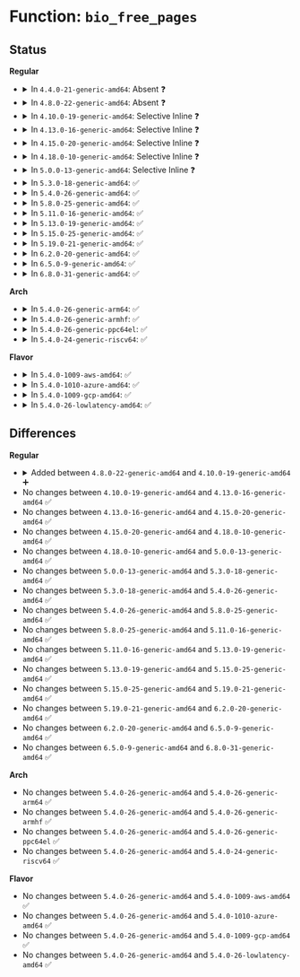 # Function: <code>bio_free_pages</code>

## Status
<b>Regular</b>
<ul>
<li>
<details>
<summary>In <code>4.4.0-21-generic-amd64</code>: Absent ❓</summary>

```json
{
  "name": "bio_free_pages",
  "collision_type": "Unique Static",
  "inline_type": "Full",
  "funcs": [
    {
      "addr": 18446744071582720028,
      "name": "bio_free_pages",
      "external": false,
      "loc": "block/bio.c:1069",
      "file": "block/bio.c",
      "inline": "not declared, inlined",
      "caller_inline": [
        "block/bio.c:bio_uncopy_user",
        "block/bio.c:bio_copy_user_iov",
        "block/bio.c:bio_copy_kern",
        "block/bio.c:bio_copy_kern_endio"
      ],
      "caller_func": []
    }
  ],
  "symbols": []
}
```
</details>
</li>
<li>
<details>
<summary>In <code>4.8.0-22-generic-amd64</code>: Absent ❓</summary>

```json
{
  "name": "bio_free_pages",
  "collision_type": "Unique Static",
  "inline_type": "Full",
  "funcs": [
    {
      "addr": 18446744071582999464,
      "name": "bio_free_pages",
      "external": false,
      "loc": "block/bio.c:1071",
      "file": "block/bio.c",
      "inline": "not declared, inlined",
      "caller_inline": [
        "block/bio.c:bio_copy_kern",
        "block/bio.c:bio_copy_kern_endio",
        "block/bio.c:bio_copy_user_iov",
        "block/bio.c:bio_uncopy_user"
      ],
      "caller_func": []
    }
  ],
  "symbols": []
}
```
</details>
</li>
<li>
<details>
<summary>In <code>4.10.0-19-generic-amd64</code>: Selective Inline ❓</summary>

```c
void bio_free_pages(struct bio * bio)
```

```json
{
  "name": "bio_free_pages",
  "collision_type": "Unique Global",
  "inline_type": "Selective",
  "funcs": [
    {
      "addr": 18446744071583104392,
      "name": "bio_free_pages",
      "external": true,
      "loc": "block/bio.c:1125",
      "file": "block/bio.c",
      "inline": "not declared, inlined",
      "caller_inline": [
        "block/bio.c:bio_copy_kern",
        "block/bio.c:bio_copy_kern_endio",
        "block/bio.c:bio_copy_user_iov",
        "block/bio.c:bio_uncopy_user"
      ],
      "caller_func": []
    }
  ],
  "symbols": [
    {
      "addr": 18446744071583095376,
      "name": "bio_free_pages",
      "section": ".text",
      "bind": "STB_GLOBAL",
      "size": 64
    }
  ]
}
```
</details>
</li>
<li>
<details>
<summary>In <code>4.13.0-16-generic-amd64</code>: Selective Inline ❓</summary>

```c
void bio_free_pages(struct bio * bio)
```

```json
{
  "name": "bio_free_pages",
  "collision_type": "Unique Global",
  "inline_type": "Selective",
  "funcs": [
    {
      "addr": 18446744071583160046,
      "name": "bio_free_pages",
      "external": true,
      "loc": "block/bio.c:1141",
      "file": "block/bio.c",
      "inline": "not declared, inlined",
      "caller_inline": [
        "block/bio.c:bio_copy_kern",
        "block/bio.c:bio_copy_kern_endio",
        "block/bio.c:bio_copy_user_iov",
        "block/bio.c:bio_uncopy_user"
      ],
      "caller_func": []
    }
  ],
  "symbols": [
    {
      "addr": 18446744071583151760,
      "name": "bio_free_pages",
      "section": ".text",
      "bind": "STB_GLOBAL",
      "size": 66
    }
  ]
}
```
</details>
</li>
<li>
<details>
<summary>In <code>4.15.0-20-generic-amd64</code>: Selective Inline ❓</summary>

```c
void bio_free_pages(struct bio * bio)
```

```json
{
  "name": "bio_free_pages",
  "collision_type": "Unique Global",
  "inline_type": "Selective",
  "funcs": [
    {
      "addr": 18446744071583335806,
      "name": "bio_free_pages",
      "external": true,
      "loc": "block/bio.c:1146",
      "file": "block/bio.c",
      "inline": "not declared, inlined",
      "caller_inline": [
        "block/bio.c:bio_copy_kern",
        "block/bio.c:bio_copy_kern_endio",
        "block/bio.c:bio_copy_user_iov",
        "block/bio.c:bio_uncopy_user"
      ],
      "caller_func": []
    }
  ],
  "symbols": [
    {
      "addr": 18446744071583326912,
      "name": "bio_free_pages",
      "section": ".text",
      "bind": "STB_GLOBAL",
      "size": 66
    }
  ]
}
```
</details>
</li>
<li>
<details>
<summary>In <code>4.18.0-10-generic-amd64</code>: Selective Inline ❓</summary>

```c
void bio_free_pages(struct bio * bio)
```

```json
{
  "name": "bio_free_pages",
  "collision_type": "Unique Global",
  "inline_type": "Selective",
  "funcs": [
    {
      "addr": 18446744071583545033,
      "name": "bio_free_pages",
      "external": true,
      "loc": "block/bio.c:1201",
      "file": "block/bio.c",
      "inline": "not declared, inlined",
      "caller_inline": [
        "block/bio.c:bio_copy_kern",
        "block/bio.c:bio_copy_kern_endio",
        "block/bio.c:bio_copy_user_iov",
        "block/bio.c:bio_uncopy_user"
      ],
      "caller_func": []
    }
  ],
  "symbols": [
    {
      "addr": 18446744071583535760,
      "name": "bio_free_pages",
      "section": ".text",
      "bind": "STB_GLOBAL",
      "size": 66
    }
  ]
}
```
</details>
</li>
<li>
<details>
<summary>In <code>5.0.0-13-generic-amd64</code>: Selective Inline ❓</summary>

```c
void bio_free_pages(struct bio * bio)
```

```json
{
  "name": "bio_free_pages",
  "collision_type": "Unique Global",
  "inline_type": "Selective",
  "funcs": [
    {
      "addr": 18446744071583668281,
      "name": "bio_free_pages",
      "external": true,
      "loc": "block/bio.c:1125",
      "file": "block/bio.c",
      "inline": "not declared, inlined",
      "caller_inline": [
        "block/bio.c:bio_copy_kern",
        "block/bio.c:bio_copy_kern_endio",
        "block/bio.c:bio_copy_user_iov",
        "block/bio.c:bio_uncopy_user"
      ],
      "caller_func": []
    }
  ],
  "symbols": [
    {
      "addr": 18446744071583659104,
      "name": "bio_free_pages",
      "section": ".text",
      "bind": "STB_GLOBAL",
      "size": 66
    }
  ]
}
```
</details>
</li>
<li>
<details>
<summary>In <code>5.3.0-18-generic-amd64</code>: ✅</summary>

```c
void bio_free_pages(struct bio * bio)
```

```json
{
  "name": "bio_free_pages",
  "collision_type": "Unique Global",
  "inline_type": "No",
  "funcs": [
    {
      "addr": 18446744071583849776,
      "name": "bio_free_pages",
      "external": true,
      "loc": "block/bio.c:1183",
      "file": "block/bio.c",
      "inline": "seen, unknown",
      "caller_inline": [],
      "caller_func": [
        "block/bio.c:bio_copy_kern",
        "block/bio.c:bio_copy_kern_endio_read",
        "block/bio.c:bio_copy_user_iov",
        "block/bio.c:bio_uncopy_user"
      ]
    }
  ],
  "symbols": [
    {
      "addr": 18446744071583849776,
      "name": "bio_free_pages",
      "section": ".text",
      "bind": "STB_GLOBAL",
      "size": 154
    }
  ]
}
```
</details>
</li>
<li>
<details>
<summary>In <code>5.4.0-26-generic-amd64</code>: ✅</summary>

```c
void bio_free_pages(struct bio * bio)
```

```json
{
  "name": "bio_free_pages",
  "collision_type": "Unique Global",
  "inline_type": "No",
  "funcs": [
    {
      "addr": 18446744071583952688,
      "name": "bio_free_pages",
      "external": true,
      "loc": "block/bio.c:1222",
      "file": "block/bio.c",
      "inline": "seen, unknown",
      "caller_inline": [],
      "caller_func": [
        "block/bio.c:bio_copy_kern",
        "block/bio.c:bio_copy_kern_endio_read",
        "block/bio.c:bio_copy_user_iov",
        "block/bio.c:bio_uncopy_user"
      ]
    }
  ],
  "symbols": [
    {
      "addr": 18446744071583952688,
      "name": "bio_free_pages",
      "section": ".text",
      "bind": "STB_GLOBAL",
      "size": 154
    }
  ]
}
```
</details>
</li>
<li>
<details>
<summary>In <code>5.8.0-25-generic-amd64</code>: ✅</summary>

```c
void bio_free_pages(struct bio * bio)
```

```json
{
  "name": "bio_free_pages",
  "collision_type": "Unique Global",
  "inline_type": "No",
  "funcs": [
    {
      "addr": 18446744071584341632,
      "name": "bio_free_pages",
      "external": true,
      "loc": "block/bio.c:1272",
      "file": "block/bio.c",
      "inline": "seen, unknown",
      "caller_inline": [],
      "caller_func": [
        "fs/squashfs/block.c:squashfs_read_data",
        "fs/squashfs/block.c:squashfs_read_data",
        "fs/squashfs/block.c:squashfs_read_data",
        "fs/squashfs/block.c:squashfs_read_data",
        "fs/squashfs/block.c:squashfs_bio_read",
        "block/blk-map.c:blk_rq_map_kern",
        "block/blk-map.c:__blk_rq_unmap_user",
        "block/blk-map.c:bio_copy_kern_endio_read",
        "block/blk-map.c:bio_copy_user_iov"
      ]
    }
  ],
  "symbols": [
    {
      "addr": 18446744071584341632,
      "name": "bio_free_pages",
      "section": ".text",
      "bind": "STB_GLOBAL",
      "size": 154
    }
  ]
}
```
</details>
</li>
<li>
<details>
<summary>In <code>5.11.0-16-generic-amd64</code>: ✅</summary>

```c
void bio_free_pages(struct bio * bio)
```

```json
{
  "name": "bio_free_pages",
  "collision_type": "Unique Global",
  "inline_type": "No",
  "funcs": [
    {
      "addr": 18446744071584459712,
      "name": "bio_free_pages",
      "external": true,
      "loc": "block/bio.c:1275",
      "file": "block/bio.c",
      "inline": "seen, unknown",
      "caller_inline": [],
      "caller_func": [
        "fs/squashfs/block.c:squashfs_read_data",
        "fs/squashfs/block.c:squashfs_read_data",
        "fs/squashfs/block.c:squashfs_read_data",
        "fs/squashfs/block.c:squashfs_read_data",
        "fs/squashfs/block.c:squashfs_bio_read",
        "block/blk-map.c:blk_rq_map_kern",
        "block/blk-map.c:blk_rq_unmap_user",
        "block/blk-map.c:bio_copy_kern_endio_read",
        "block/blk-map.c:bio_copy_user_iov"
      ]
    }
  ],
  "symbols": [
    {
      "addr": 18446744071584459712,
      "name": "bio_free_pages",
      "section": ".text",
      "bind": "STB_GLOBAL",
      "size": 154
    }
  ]
}
```
</details>
</li>
<li>
<details>
<summary>In <code>5.13.0-19-generic-amd64</code>: ✅</summary>

```c
void bio_free_pages(struct bio * bio)
```

```json
{
  "name": "bio_free_pages",
  "collision_type": "Unique Global",
  "inline_type": "No",
  "funcs": [
    {
      "addr": 18446744071584494016,
      "name": "bio_free_pages",
      "external": true,
      "loc": "block/bio.c:1239",
      "file": "block/bio.c",
      "inline": "seen, unknown",
      "caller_inline": [],
      "caller_func": [
        "fs/squashfs/block.c:squashfs_read_data",
        "fs/squashfs/block.c:squashfs_read_data",
        "fs/squashfs/block.c:squashfs_read_data",
        "fs/squashfs/block.c:squashfs_read_data",
        "fs/squashfs/block.c:squashfs_bio_read",
        "block/blk-map.c:blk_rq_map_kern",
        "block/blk-map.c:blk_rq_unmap_user",
        "block/blk-map.c:blk_rq_unmap_user",
        "block/blk-map.c:bio_copy_kern_endio_read",
        "block/blk-map.c:bio_copy_user_iov"
      ]
    }
  ],
  "symbols": [
    {
      "addr": 18446744071584494016,
      "name": "bio_free_pages",
      "section": ".text",
      "bind": "STB_GLOBAL",
      "size": 154
    }
  ]
}
```
</details>
</li>
<li>
<details>
<summary>In <code>5.15.0-25-generic-amd64</code>: ✅</summary>

```c
void bio_free_pages(struct bio * bio)
```

```json
{
  "name": "bio_free_pages",
  "collision_type": "Unique Global",
  "inline_type": "No",
  "funcs": [
    {
      "addr": 18446744071584902576,
      "name": "bio_free_pages",
      "external": true,
      "loc": "block/bio.c:1321",
      "file": "block/bio.c",
      "inline": "seen, unknown",
      "caller_inline": [],
      "caller_func": [
        "fs/squashfs/block.c:squashfs_read_data",
        "fs/squashfs/block.c:squashfs_read_data",
        "fs/squashfs/block.c:squashfs_read_data",
        "fs/squashfs/block.c:squashfs_read_data",
        "fs/squashfs/block.c:squashfs_bio_read",
        "block/blk-map.c:blk_rq_map_kern",
        "block/blk-map.c:blk_rq_unmap_user",
        "block/blk-map.c:blk_rq_unmap_user",
        "block/blk-map.c:bio_copy_kern_endio_read",
        "block/blk-map.c:bio_copy_user_iov"
      ]
    }
  ],
  "symbols": [
    {
      "addr": 18446744071584902576,
      "name": "bio_free_pages",
      "section": ".text",
      "bind": "STB_GLOBAL",
      "size": 154
    }
  ]
}
```
</details>
</li>
<li>
<details>
<summary>In <code>5.19.0-21-generic-amd64</code>: ✅</summary>

```c
void bio_free_pages(struct bio * bio)
```

```json
{
  "name": "bio_free_pages",
  "collision_type": "Unique Global",
  "inline_type": "No",
  "funcs": [
    {
      "addr": 18446744071585602272,
      "name": "bio_free_pages",
      "external": true,
      "loc": "block/bio.c:1380",
      "file": "block/bio.c",
      "inline": "seen, unknown",
      "caller_inline": [],
      "caller_func": [
        "fs/squashfs/block.c:squashfs_read_data",
        "fs/squashfs/block.c:squashfs_read_data",
        "fs/squashfs/block.c:squashfs_read_data",
        "fs/squashfs/block.c:squashfs_read_data",
        "fs/squashfs/block.c:squashfs_bio_read",
        "block/blk-map.c:blk_rq_map_kern",
        "block/blk-map.c:blk_rq_unmap_user",
        "block/blk-map.c:blk_rq_unmap_user",
        "block/blk-map.c:bio_copy_kern_endio_read",
        "block/blk-map.c:bio_copy_user_iov"
      ]
    }
  ],
  "symbols": [
    {
      "addr": 18446744071585602272,
      "name": "bio_free_pages",
      "section": ".text",
      "bind": "STB_GLOBAL",
      "size": 210
    }
  ]
}
```
</details>
</li>
<li>
<details>
<summary>In <code>6.2.0-20-generic-amd64</code>: ✅</summary>

```c
void bio_free_pages(struct bio * bio)
```

```json
{
  "name": "bio_free_pages",
  "collision_type": "Unique Global",
  "inline_type": "No",
  "funcs": [
    {
      "addr": 18446744071586370448,
      "name": "bio_free_pages",
      "external": true,
      "loc": "block/bio.c:1443",
      "file": "block/bio.c",
      "inline": "seen, unknown",
      "caller_inline": [],
      "caller_func": [
        "fs/squashfs/block.c:squashfs_read_data",
        "fs/squashfs/block.c:squashfs_read_data",
        "fs/squashfs/block.c:squashfs_read_data",
        "fs/squashfs/block.c:squashfs_read_data",
        "fs/squashfs/block.c:squashfs_bio_read",
        "block/blk-map.c:blk_rq_map_kern",
        "block/blk-map.c:blk_rq_unmap_user",
        "block/blk-map.c:blk_rq_unmap_user",
        "block/blk-map.c:bio_copy_kern_endio_read",
        "block/blk-map.c:bio_copy_user_iov"
      ]
    }
  ],
  "symbols": [
    {
      "addr": 18446744071586370448,
      "name": "bio_free_pages",
      "section": ".text",
      "bind": "STB_GLOBAL",
      "size": 210
    }
  ]
}
```
</details>
</li>
<li>
<details>
<summary>In <code>6.5.0-9-generic-amd64</code>: ✅</summary>

```c
void bio_free_pages(struct bio * bio)
```

```json
{
  "name": "bio_free_pages",
  "collision_type": "Unique Global",
  "inline_type": "No",
  "funcs": [
    {
      "addr": 18446744071586617616,
      "name": "bio_free_pages",
      "external": true,
      "loc": "block/bio.c:1428",
      "file": "block/bio.c",
      "inline": "seen, unknown",
      "caller_inline": [],
      "caller_func": [
        "fs/squashfs/block.c:squashfs_read_data",
        "fs/squashfs/block.c:squashfs_read_data",
        "fs/squashfs/block.c:squashfs_read_data",
        "fs/squashfs/block.c:squashfs_read_data",
        "fs/squashfs/block.c:squashfs_bio_read",
        "block/blk-map.c:blk_rq_unmap_user",
        "block/blk-map.c:blk_rq_unmap_user",
        "block/blk-map.c:bio_copy_kern",
        "block/blk-map.c:bio_copy_kern_endio_read",
        "block/blk-map.c:bio_copy_user_iov"
      ]
    }
  ],
  "symbols": [
    {
      "addr": 18446744071586617616,
      "name": "bio_free_pages",
      "section": ".text",
      "bind": "STB_GLOBAL",
      "size": 185
    }
  ]
}
```
</details>
</li>
<li>
<details>
<summary>In <code>6.8.0-31-generic-amd64</code>: ✅</summary>

```c
void bio_free_pages(struct bio * bio)
```

```json
{
  "name": "bio_free_pages",
  "collision_type": "Unique Global",
  "inline_type": "No",
  "funcs": [
    {
      "addr": 18446744071586885920,
      "name": "bio_free_pages",
      "external": true,
      "loc": "block/bio.c:1440",
      "file": "block/bio.c",
      "inline": "seen, unknown",
      "caller_inline": [],
      "caller_func": [
        "fs/squashfs/block.c:squashfs_read_data",
        "fs/squashfs/block.c:squashfs_read_data",
        "fs/squashfs/block.c:squashfs_read_data",
        "fs/squashfs/block.c:squashfs_read_data",
        "fs/squashfs/block.c:squashfs_bio_read",
        "block/blk-map.c:blk_rq_unmap_user",
        "block/blk-map.c:blk_rq_unmap_user",
        "block/blk-map.c:bio_copy_kern",
        "block/blk-map.c:bio_copy_kern_endio_read",
        "block/blk-map.c:bio_copy_user_iov"
      ]
    }
  ],
  "symbols": [
    {
      "addr": 18446744071586885920,
      "name": "bio_free_pages",
      "section": ".text",
      "bind": "STB_GLOBAL",
      "size": 185
    }
  ]
}
```
</details>
</li>
</ul>
<b>Arch</b>
<ul>
<li>
<details>
<summary>In <code>5.4.0-26-generic-arm64</code>: ✅</summary>

```c
void bio_free_pages(struct bio * bio)
```

```json
{
  "name": "bio_free_pages",
  "collision_type": "Unique Global",
  "inline_type": "No",
  "funcs": [
    {
      "addr": 18446603336495771928,
      "name": "bio_free_pages",
      "external": true,
      "loc": "block/bio.c:1222",
      "file": "block/bio.c",
      "inline": "seen, unknown",
      "caller_inline": [],
      "caller_func": [
        "block/bio.c:bio_copy_kern",
        "block/bio.c:bio_copy_kern_endio_read",
        "block/bio.c:bio_copy_kern_endio_read",
        "block/bio.c:bio_copy_user_iov",
        "block/bio.c:bio_uncopy_user"
      ]
    }
  ],
  "symbols": [
    {
      "addr": 18446603336495771928,
      "name": "bio_free_pages",
      "section": ".text",
      "bind": "STB_GLOBAL",
      "size": 192
    }
  ]
}
```
</details>
</li>
<li>
<details>
<summary>In <code>5.4.0-26-generic-armhf</code>: ✅</summary>

```c
void bio_free_pages(struct bio * bio)
```

```json
{
  "name": "bio_free_pages",
  "collision_type": "Unique Global",
  "inline_type": "No",
  "funcs": [
    {
      "addr": 3229125800,
      "name": "bio_free_pages",
      "external": true,
      "loc": "block/bio.c:1222",
      "file": "block/bio.c",
      "inline": "seen, unknown",
      "caller_inline": [],
      "caller_func": [
        "block/bio.c:bio_copy_kern",
        "block/bio.c:bio_copy_kern_endio_read",
        "block/bio.c:bio_copy_user_iov",
        "block/bio.c:bio_uncopy_user"
      ]
    }
  ],
  "symbols": [
    {
      "addr": 3229125800,
      "name": "bio_free_pages",
      "section": ".text",
      "bind": "STB_GLOBAL",
      "size": 164
    }
  ]
}
```
</details>
</li>
<li>
<details>
<summary>In <code>5.4.0-26-generic-ppc64el</code>: ✅</summary>

```c
void bio_free_pages(struct bio * bio)
```

```json
{
  "name": "bio_free_pages",
  "collision_type": "Unique Global",
  "inline_type": "No",
  "funcs": [
    {
      "addr": 13835058055289948416,
      "name": "bio_free_pages",
      "external": true,
      "loc": "block/bio.c:1222",
      "file": "block/bio.c",
      "inline": "seen, unknown",
      "caller_inline": [],
      "caller_func": [
        "block/bio.c:bio_copy_kern",
        "block/bio.c:bio_copy_kern_endio_read",
        "block/bio.c:bio_copy_kern_endio_read",
        "block/bio.c:bio_copy_user_iov",
        "block/bio.c:bio_uncopy_user"
      ]
    }
  ],
  "symbols": [
    {
      "addr": 13835058055289948416,
      "name": "bio_free_pages",
      "section": ".text",
      "bind": "STB_GLOBAL",
      "size": 244
    }
  ]
}
```
</details>
</li>
<li>
<details>
<summary>In <code>5.4.0-24-generic-riscv64</code>: ✅</summary>

```c
void bio_free_pages(struct bio * bio)
```

```json
{
  "name": "bio_free_pages",
  "collision_type": "Unique Global",
  "inline_type": "No",
  "funcs": [
    {
      "addr": 18446743936274919000,
      "name": "bio_free_pages",
      "external": true,
      "loc": "block/bio.c:1222",
      "file": "block/bio.c",
      "inline": "seen, unknown",
      "caller_inline": [],
      "caller_func": [
        "block/bio.c:bio_copy_kern",
        "block/bio.c:bio_copy_kern_endio_read",
        "block/bio.c:bio_copy_user_iov",
        "block/bio.c:bio_uncopy_user"
      ]
    }
  ],
  "symbols": [
    {
      "addr": 18446743936274919000,
      "name": "bio_free_pages",
      "section": ".text",
      "bind": "STB_GLOBAL",
      "size": 156
    }
  ]
}
```
</details>
</li>
</ul>
<b>Flavor</b>
<ul>
<li>
<details>
<summary>In <code>5.4.0-1009-aws-amd64</code>: ✅</summary>

```c
void bio_free_pages(struct bio * bio)
```

```json
{
  "name": "bio_free_pages",
  "collision_type": "Unique Global",
  "inline_type": "No",
  "funcs": [
    {
      "addr": 18446744071583921424,
      "name": "bio_free_pages",
      "external": true,
      "loc": "block/bio.c:1222",
      "file": "block/bio.c",
      "inline": "seen, unknown",
      "caller_inline": [],
      "caller_func": [
        "block/bio.c:bio_copy_kern",
        "block/bio.c:bio_copy_kern_endio_read",
        "block/bio.c:bio_copy_user_iov",
        "block/bio.c:bio_uncopy_user"
      ]
    }
  ],
  "symbols": [
    {
      "addr": 18446744071583921424,
      "name": "bio_free_pages",
      "section": ".text",
      "bind": "STB_GLOBAL",
      "size": 154
    }
  ]
}
```
</details>
</li>
<li>
<details>
<summary>In <code>5.4.0-1010-azure-amd64</code>: ✅</summary>

```c
void bio_free_pages(struct bio * bio)
```

```json
{
  "name": "bio_free_pages",
  "collision_type": "Unique Global",
  "inline_type": "No",
  "funcs": [
    {
      "addr": 18446744071583858384,
      "name": "bio_free_pages",
      "external": true,
      "loc": "block/bio.c:1222",
      "file": "block/bio.c",
      "inline": "seen, unknown",
      "caller_inline": [],
      "caller_func": [
        "block/bio.c:bio_copy_kern",
        "block/bio.c:bio_copy_kern_endio_read",
        "block/bio.c:bio_copy_user_iov",
        "block/bio.c:bio_uncopy_user"
      ]
    }
  ],
  "symbols": [
    {
      "addr": 18446744071583858384,
      "name": "bio_free_pages",
      "section": ".text",
      "bind": "STB_GLOBAL",
      "size": 154
    }
  ]
}
```
</details>
</li>
<li>
<details>
<summary>In <code>5.4.0-1009-gcp-amd64</code>: ✅</summary>

```c
void bio_free_pages(struct bio * bio)
```

```json
{
  "name": "bio_free_pages",
  "collision_type": "Unique Global",
  "inline_type": "No",
  "funcs": [
    {
      "addr": 18446744071583905184,
      "name": "bio_free_pages",
      "external": true,
      "loc": "block/bio.c:1222",
      "file": "block/bio.c",
      "inline": "seen, unknown",
      "caller_inline": [],
      "caller_func": [
        "block/bio.c:bio_copy_kern",
        "block/bio.c:bio_copy_kern_endio_read",
        "block/bio.c:bio_copy_user_iov",
        "block/bio.c:bio_uncopy_user"
      ]
    }
  ],
  "symbols": [
    {
      "addr": 18446744071583905184,
      "name": "bio_free_pages",
      "section": ".text",
      "bind": "STB_GLOBAL",
      "size": 154
    }
  ]
}
```
</details>
</li>
<li>
<details>
<summary>In <code>5.4.0-26-lowlatency-amd64</code>: ✅</summary>

```c
void bio_free_pages(struct bio * bio)
```

```json
{
  "name": "bio_free_pages",
  "collision_type": "Unique Global",
  "inline_type": "No",
  "funcs": [
    {
      "addr": 18446744071584006128,
      "name": "bio_free_pages",
      "external": true,
      "loc": "block/bio.c:1222",
      "file": "block/bio.c",
      "inline": "seen, unknown",
      "caller_inline": [],
      "caller_func": [
        "block/bio.c:bio_copy_kern",
        "block/bio.c:bio_copy_kern_endio_read",
        "block/bio.c:bio_copy_user_iov",
        "block/bio.c:bio_uncopy_user"
      ]
    }
  ],
  "symbols": [
    {
      "addr": 18446744071584006128,
      "name": "bio_free_pages",
      "section": ".text",
      "bind": "STB_GLOBAL",
      "size": 154
    }
  ]
}
```
</details>
</li>
</ul>

## Differences
<b>Regular</b>
<ul>
<li>
<details>
<summary>Added between <code>4.8.0-22-generic-amd64</code> and <code>4.10.0-19-generic-amd64</code> ➕</summary>

```c
void bio_free_pages(struct bio * bio)
```
</details>
</li>
<li>
No changes between <code>4.10.0-19-generic-amd64</code> and <code>4.13.0-16-generic-amd64</code> ✅
</li>
<li>
No changes between <code>4.13.0-16-generic-amd64</code> and <code>4.15.0-20-generic-amd64</code> ✅
</li>
<li>
No changes between <code>4.15.0-20-generic-amd64</code> and <code>4.18.0-10-generic-amd64</code> ✅
</li>
<li>
No changes between <code>4.18.0-10-generic-amd64</code> and <code>5.0.0-13-generic-amd64</code> ✅
</li>
<li>
No changes between <code>5.0.0-13-generic-amd64</code> and <code>5.3.0-18-generic-amd64</code> ✅
</li>
<li>
No changes between <code>5.3.0-18-generic-amd64</code> and <code>5.4.0-26-generic-amd64</code> ✅
</li>
<li>
No changes between <code>5.4.0-26-generic-amd64</code> and <code>5.8.0-25-generic-amd64</code> ✅
</li>
<li>
No changes between <code>5.8.0-25-generic-amd64</code> and <code>5.11.0-16-generic-amd64</code> ✅
</li>
<li>
No changes between <code>5.11.0-16-generic-amd64</code> and <code>5.13.0-19-generic-amd64</code> ✅
</li>
<li>
No changes between <code>5.13.0-19-generic-amd64</code> and <code>5.15.0-25-generic-amd64</code> ✅
</li>
<li>
No changes between <code>5.15.0-25-generic-amd64</code> and <code>5.19.0-21-generic-amd64</code> ✅
</li>
<li>
No changes between <code>5.19.0-21-generic-amd64</code> and <code>6.2.0-20-generic-amd64</code> ✅
</li>
<li>
No changes between <code>6.2.0-20-generic-amd64</code> and <code>6.5.0-9-generic-amd64</code> ✅
</li>
<li>
No changes between <code>6.5.0-9-generic-amd64</code> and <code>6.8.0-31-generic-amd64</code> ✅
</li>
</ul>
<b>Arch</b>
<ul>
<li>
No changes between <code>5.4.0-26-generic-amd64</code> and <code>5.4.0-26-generic-arm64</code> ✅
</li>
<li>
No changes between <code>5.4.0-26-generic-amd64</code> and <code>5.4.0-26-generic-armhf</code> ✅
</li>
<li>
No changes between <code>5.4.0-26-generic-amd64</code> and <code>5.4.0-26-generic-ppc64el</code> ✅
</li>
<li>
No changes between <code>5.4.0-26-generic-amd64</code> and <code>5.4.0-24-generic-riscv64</code> ✅
</li>
</ul>
<b>Flavor</b>
<ul>
<li>
No changes between <code>5.4.0-26-generic-amd64</code> and <code>5.4.0-1009-aws-amd64</code> ✅
</li>
<li>
No changes between <code>5.4.0-26-generic-amd64</code> and <code>5.4.0-1010-azure-amd64</code> ✅
</li>
<li>
No changes between <code>5.4.0-26-generic-amd64</code> and <code>5.4.0-1009-gcp-amd64</code> ✅
</li>
<li>
No changes between <code>5.4.0-26-generic-amd64</code> and <code>5.4.0-26-lowlatency-amd64</code> ✅
</li>
</ul>
